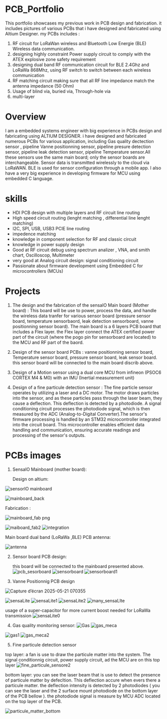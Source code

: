 # PCB_Portfolio
This portfolio showcases my previous work in PCB design and fabrication. it includes pictures of various PCBs  that i have designed and fabricated using Altium Designer.
my PCBs includes :
  1) RF circuit for LoRaWan wireless and Bluetooth Low Energie (BLE) Wireless data communication.
  2) designing highly constraint Power supply circuit to comply with the ATEX explosive zone safety requirement
  3) designing  dual band RF communication circuit for BLE 2.4Ghz and LoRaWa 868Mhz, using RF switch to switch between each wireless communication
  4) RF matching circuit  making sure that all RF line impedance match the antenna impedance (50 Ohm)
  5) Usage of blind via, buried via, Through-hole via
  6) multi-layer
     


# Overview
  I am a embedded systems engineer with big experience in PCBs design and fabricating  using ALTIUM DESIGNER. i have designed and fabricated numerous PCBs for various application, including Gas quality dectection sensor , pipeline Vanne positionning sensor, pipeline presure detection sensor, pipeline leak detection sensor, pipeline Temperature sensor.All these sensors use the same main board; only the sensor boards are interchangeable. Sensor data is transmitted wirelessly to the cloud via LoRaWAN. BLE is used for sensor configuration through a mobile app. I also have a very big experience in developing firmware for MCU using embedded C language.
  
# skills
  - HDI PCB design with multiple layers and RF circuit line routing
  - High speed circuit routing (lenght matching , differential line lenght matching)
  - I2C, SPI, USB, USB3 PCIE line routing
  - impedence matching 
  - knowledge in component selection for RF and classic circuit
  - knowledge in power supply design
  - Good at RF circuit debug using spectrum analizer , VNA, and smith chart, Oscilloscop, Multimeter
  - very good at Analog circuit design: signal conditioning circuit
  - Passionate about firmware development using Embedded C for microcontrollers (MCUs)
  


# Projects

1) The design and the  fabrication of the sensaIO Main board (Mother board)  : This board will be use to power, process the data, and handle the wireless data tranfer for various sensor board (pressure sensor board, temperature sensorbaord, leak detection sensorboard, vanne positionning sensor board). The main board is a 6 layers PCB board that  includes a Flex layer. the Flex layer connect the ATEX certified power part of the circuit (where the pogo pin for sensorboard are located) to the MCU and RF part of the baord.

2) Design of the sensor board PCBs : vanne positionning sensor board, Temperature sensor board, pressure sensor board, leak sensor board. this sensor board will be connected to the main board discrib above.

3) Design of a Motion sensor using a dual core MCU from infineon (PSOC6 CORTEX M4 & M0) with an IMU (Inertial measurement unit) 

4) Design of a fine particule detection sensor :  The fine particle sensor operates by utilizing a laser and a DC motor. The motor draws particles into the sensor, and as these particles pass through the laser beam, they cause a deflection. This deflection is detected by a photodiode. A signal conditioning circuit processes the photodiode signal, which is then measured by the ADC (Analog-to-Digital Converter).The sensor's firmware processing is handled by an STM32 microcontroller integrated into the circuit board. This microcontroller enables efficient data handling and communication, ensuring accurate readings and processing of the sensor's outputs.

   
# PCBs images

  1) SensaIO Mainboard (mother board):
     
     Design on altium:
     
 
![sensorIO mainboard](https://github.com/user-attachments/assets/c96539c7-ef64-4480-998f-68014e5f7f76)

![mainboard_back](https://github.com/user-attachments/assets/0b107b20-1027-4987-be64-a30068d7b73c)

Fabrication :

![mainboard_fab png](https://github.com/user-attachments/assets/4a841e9f-5400-49b0-8fd5-a912c3d0147c)

![maiboard_fab2](https://github.com/user-attachments/assets/11310026-bafb-44d3-bb64-b6eacbeb0735)
![integration](https://github.com/user-attachments/assets/1e975412-de37-4be0-8aaf-511f6675593d)

  Main board dual band (LoRaWa ,BLE) PCB antenna:
  
![antenna](https://github.com/user-attachments/assets/ee7ffafe-bf96-4d8d-86f4-a0ebd3281f10)

2) Sensor board PCB design:

   this board will be connected to the mainboard presented above.
   ![pcb_sesorboard](https://github.com/user-attachments/assets/fa47d935-0221-4ae1-ad5e-e744ee527b4e)
![sensorboard](https://github.com/user-attachments/assets/5e8d62bc-2fcf-4fdb-9534-56f2592cb5a7)
![sensorboard1](https://github.com/user-attachments/assets/ecc0d731-c4e6-4d23-9331-8984ae9457fb)

3) Vanne Positionnig PCB design

![Capture d’écran 2025-05-21 070355](https://github.com/user-attachments/assets/b0614702-c5d5-440a-b4aa-d6ae46267a60)

![sensaLite](https://github.com/user-attachments/assets/0ab60a65-057f-40d8-aa7b-aa8d3dc95e1a)
![sensaLite1](https://github.com/user-attachments/assets/45ca1883-35e0-4467-a11e-5f56c74f5ec1)
![sensaLite2](https://github.com/user-attachments/assets/a7b3b324-89a0-4a8c-8dc7-57f97e5cc46a)
![many_sensaLIte](https://github.com/user-attachments/assets/ca930b6f-516d-4d95-89c4-129624757779)

 usage of a super-capacitor for more current boost needed for LoRaWa transmission
 ![sensaLite0](https://github.com/user-attachments/assets/4ceee6ce-47e3-4c83-ad0f-bd0261f615e5)

4) Gas quality monitoring sensor:
   ![Gas](https://github.com/user-attachments/assets/1ad40198-d9ad-49ee-b6ab-0f20f9528bdd)
![gas_meca](https://github.com/user-attachments/assets/66c9c0ea-fa4a-4031-9ed3-f36f1251fdb2)

![gas1](https://github.com/user-attachments/assets/3f9319fc-4e0f-4d67-a121-ab9f457d9a62)
![gas_meca2](https://github.com/user-attachments/assets/d17932da-f556-467e-b2c1-a95d607bf178)

5) Fine particule detection sensor
   
 top layer: a fan is use to draw the particule matter into the system.
 The signal conditionnig circuit, power supply circuit, ad the MCU are on this top layer
![fine_particule_sensore2](https://github.com/user-attachments/assets/19f9af4a-87cd-4333-bb4e-b2c0137514de)

bottom layer: you can see the laser beam that is use to detect the presence of particule matter by defecltion. This deflection accure when evers there a particule matter. the deflection intensity is detected by 2 photodiodes ( you can see the laser and the 2  surface mount photodiode on the bottom layer of the PCB bellow ). the photodiode signal is measure by MCU ADC located on the top layer of the PCB. 

![particule_matter_bottom](https://github.com/user-attachments/assets/bdbfa5f2-a773-4881-9bda-dbda1a23cf77)




